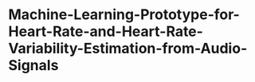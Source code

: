 # Machine-Learning-Prototype-for-Heart-Rate-and-Heart-Rate-Variability-Estimation-from-Audio-Signals